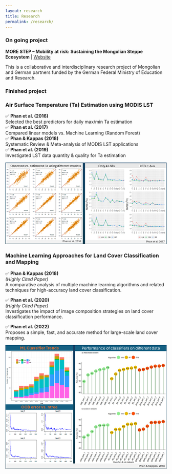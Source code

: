 ```yaml
---
layout: research
title: Research
permalink: /research/
---
```


### On going project

**MORE STEP – Mobility at risk: Sustaining the Mongolian Steppe Ecosystem** | [Website](https://www.morestep.org/)

This is a collaborative and interdisciplinary research project of Mongolian and German partners funded by the German Federal Ministry of Education and Research. 

### Finished project 

### Air Surface Temperature (Ta) Estimation using MODIS LST

✅ **Phan et al. (2016)**  
  Selected the best predictors for daily max/min Ta estimation  
✅ **Phan et al. (2017)**  
  Compared linear models vs. Machine Learning (Random Forest)  
✅ **Phan & Kappas (2018)**  
  Systematic Review & Meta-analysis of MODIS LST applications  
✅ **Phan et al. (2019)**  
  Investigated LST data quantity & quality for Ta estimation  

<img src="https://github.com/thanhnoiphan/thanhnoiphan.github.io/blob/main/assets/images/prj1_Ta_estimation.png?raw=true" style="max-width: 100%; height: auto;" />

### Machine Learning Approaches for Land Cover Classification and Mapping

✅ **Phan & Kappas (2018)**  
*(Highly Cited Paper)*  
A comparative analysis of multiple machine learning algorithms and related techniques for high-accuracy land cover classification.

✅ **Phan et al. (2020)**  
*(Highly Cited Paper)*  
Investigates the impact of image composition strategies on land cover classification performance.

✅ **Phan et al. (2022)**  
Proposes a simple, fast, and accurate method for large-scale land cover mapping.

<img src="https://github.com/thanhnoiphan/thanhnoiphan.github.io/blob/main/assets/images/prj2_LUC.png?raw=true" style="max-width: 100%; height: auto;" />
